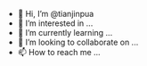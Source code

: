 - 👋 Hi, I’m @tianjinpua
- 👀 I’m interested in ...
- 🌱 I’m currently learning ...
- 💞️ I’m looking to collaborate on ...
- 📫 How to reach me ...

<!---
tianjinpua/tianjinpua is a ✨ special ✨ repository because its `README.md` (this file) appears on your GitHub profile.
You can click the Preview link to take a look at your changes.
--->
